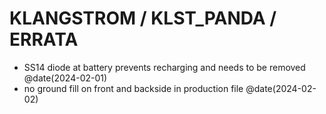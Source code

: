 # KLANGSTROM / KLST_PANDA / ERRATA

- SS14 diode at battery prevents recharging and needs to be removed @date(2024-02-01)
- no ground fill on front and backside in production file @date(2024-02-02)

